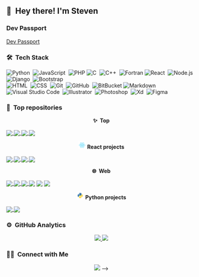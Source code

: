 <!-- ![Aditya Vikram Singh Banner](https://raw.githubusercontent.com/AVS1508/AVS1508/master/assets/Aditya%20Vikram%20Singh%20Banner.jpg) -->

## 👋 &nbsp;Hey there! I'm Steven

### Dev Passport

[Dev Passport](https://passeport.dev/en/p/f162044b-79a8-47c6-9634-dac16c24c0ae)

### 🛠 &nbsp;Tech Stack

![Python](https://img.shields.io/badge/-Python-05122A?style=flat&logo=python)&nbsp;
![JavaScript](https://img.shields.io/badge/-JavaScript-05122A?style=flat&logo=javascript)&nbsp;
![PHP](https://img.shields.io/badge/-PHP-05122A?style=flat&logo=php)
![C](https://img.shields.io/badge/-C-05122A?style=flat&logo=C&logoColor=A8B9CC)&nbsp;
![C++](https://img.shields.io/badge/-C++-05122A?style=flat&logo=C%2B%2B&logoColor=00599C)&nbsp;
![Fortran](https://img.shields.io/badge/-Fortran-05122A?style=flat&logo=fortran)
![React](https://img.shields.io/badge/-React-05122A?style=flat&logo=react)&nbsp;
![Node.js](https://img.shields.io/badge/-Node.js-05122A?style=flat&logo=node.js)&nbsp;
![Django](https://img.shields.io/badge/-Django-05122A?style=flat&logo=django&logoColor=092E20)&nbsp;
![Bootstrap](https://img.shields.io/badge/-Bootstrap-05122A?style=flat&logo=bootstrap&logoColor=563D7C)\
![HTML](https://img.shields.io/badge/-HTML-05122A?style=flat&logo=HTML5)&nbsp;
![CSS](https://img.shields.io/badge/-CSS-05122A?style=flat&logo=CSS3&logoColor=1572B6)&nbsp;
![Git](https://img.shields.io/badge/-Git-05122A?style=flat&logo=git)&nbsp;
![GitHub](https://img.shields.io/badge/-GitHub-05122A?style=flat&logo=github)&nbsp;
![BitBucket](https://img.shields.io/badge/-BitBucket-05122A?style=flat&logo=bitbucket)
![Markdown](https://img.shields.io/badge/-Markdown-05122A?style=flat&logo=markdown)\
![Visual Studio Code](https://img.shields.io/badge/-Visual%20Studio%20Code-05122A?style=flat&logo=visual-studio-code&logoColor=007ACC)&nbsp;
![Illustrator](https://img.shields.io/badge/-Illustrator-05122A?style=flat&logo=adobe-illustrator)&nbsp;
![Photoshop](https://img.shields.io/badge/-Photoshop-05122A?style=flat&logo=adobe-photoshop)&nbsp;
![Xd](https://img.shields.io/badge/-Xd-05122A?style=flat&logo=adobe-xd)&nbsp;
![Figma](https://img.shields.io/badge/-Figma-05122A?style=flat&logo=figma)&nbsp;

### 📂 &nbsp;Top repositories

**<p align="center">✨ &nbsp;Top</p>**

<a href="https://github.com/s-t-e-v/energy_management_system_front">
  <img align="center" src="https://github-readme-stats.vercel.app/api/pin/?username=s-t-e-v&repo=energy_management_system_front&theme=buefy" />
  </a>
<a href="https://github.com/s-t-e-v/todolist2">
  <img align="center" src="https://github-readme-stats.vercel.app/api/pin/?username=s-t-e-v&repo=todolist2&theme=buefy" />
  </a>
<a href="https://github.com/s-t-e-v/Product-preview-card-component">
<img align="center" src="https://github-readme-stats.vercel.app/api/pin/?username=s-t-e-v&repo=Product-preview-card-component&theme=buefy" />
</a>
<a href="https://github.com/s-t-e-v/zozor-travel-diary">
  <img align="center" src="https://github-readme-stats.vercel.app/api/pin/?username=s-t-e-v&repo=zozor-travel-diary&theme=buefy" />
  </a>

**<p align="center"><img height="20" alt="react" src="https://raw.githubusercontent.com/github/explore/80688e429a7d4ef2fca1e82350fe8e3517d3494d/topics/react/react.png"> React projects</p>**

<a href="https://github.com/s-t-e-v/energy_management_system_front">
  <img align="center" src="https://github-readme-stats.vercel.app/api/pin/?username=s-t-e-v&repo=energy_management_system_front&theme=buefy" />
  </a>
<a href="https://github.com/s-t-e-v/carousel-react">
  <img align="center" src="https://github-readme-stats.vercel.app/api/pin/?username=s-t-e-v&repo=carousel-react&theme=buefy" />
</a>
<a href="https://github.com/s-t-e-v/quote-gen">
  <img align="center" src="https://github-readme-stats.vercel.app/api/pin/?username=s-t-e-v&repo=quote-gen&theme=buefy" />
</a>
<a href="https://github.com/s-t-e-v/faq-accordion">
  <img align="center" src="https://github-readme-stats.vercel.app/api/pin/?username=s-t-e-v&repo=faq-accordion&theme=buefy" />
</a>


**<p align="center">🌐 &nbsp;Web</p>**

<a href="https://github.com/s-t-e-v/car_rental">
  <img align="center" src="https://github-readme-stats.vercel.app/api/pin/?username=s-t-e-v&repo=car_rental&theme=buefy" />
</a>
<a href="https://github.com/s-t-e-v/nft-preview-card-component-main">
  <img align="center" src="https://github-readme-stats.vercel.app/api/pin/?username=s-t-e-v&repo=nft-preview-card-component-main&theme=buefy" />
</a>
<a href="https://github.com/s-t-e-v/faq-accordion">
  <img align="center" src="https://github-readme-stats.vercel.app/api/pin/?username=s-t-e-v&repo=faq-accordion&theme=buefy" />
</a>
<a href="https://github.com/s-t-e-v/qr-code-component-main">
  <img align="center" src="https://github-readme-stats.vercel.app/api/pin/?username=s-t-e-v&repo=qr-code-component-main&theme=buefy" /></a>
<a href="https://github.com/s-t-e-v/Product-preview-card-component">
<img align="center" src="https://github-readme-stats.vercel.app/api/pin/?username=s-t-e-v&repo=Product-preview-card-component&theme=buefy" /></a>
<a href="https://github.com/s-t-e-v/zozor-travel-diary">
  <img align="center" src="https://github-readme-stats.vercel.app/api/pin/?username=s-t-e-v&repo=zozor-travel-diary&theme=buefy" /></a>

**<p align="center"><img height="20" alt="react" src="https://raw.githubusercontent.com/github/explore/80688e429a7d4ef2fca1e82350fe8e3517d3494d/topics/python/python.png"> Python projects</p>**

<a href="https://github.com/s-t-e-v/todolist2">
  <img align="center" src="https://github-readme-stats.vercel.app/api/pin/?username=s-t-e-v&repo=todolist2&theme=buefy" />
  </a>
<a href="https://github.com/s-t-e-v/jugement_majoritaire">
  <img align="center" src="https://github-readme-stats.vercel.app/api/pin/?username=s-t-e-v&repo=jugement_majoritaire&theme=buefy" />
  </a>

### ⚙️ &nbsp;GitHub Analytics

<p align="center">
<a href="https://github.com/s-t-e-v">
  <img height="150em" src="https://github-readme-stats-eight-theta.vercel.app/api?username=s-t-e-v&show_icons=true&theme=algolia&include_all_commits=true&count_private=true"/>
  <img height="140em" src="https://github-readme-stats-eight-theta.vercel.app/api/top-langs/?username=s-t-e-v&layout=compact&langs_count=8&theme=algolia"/>
</a>
</p>

### 🤝🏻 &nbsp;Connect with Me

<p align="center">
<!-- <a href="https://sbandaogo.com" target="_blank"><img src="https://img.shields.io/badge/-sbandaogo.com-3423A6?style=flat&logo=Google-Chrome&logoColor=white"/></a> -->
<a href="https://www.linkedin.com/in/steven-bandaogo-88532811b/?locale=en_US" target="_blank"><img src="https://img.shields.io/badge/-Steven%20Bandaogo-0077B5?style=flat&logo=Linkedin&logoColor=white"/></a>
<!-- <a href="mailto:steven@sbandaogo.com"><img src="https://img.shields.io/badge/-steven@sbandaogo.com-D14836?style=flat&logo=Gmail&logoColor=white"/></a>
<!-- <a href="https://instagram.com/adityavs_"><img src="https://img.shields.io/badge/-@adityavs__-E4405F?style=flat&logo=Instagram&logoColor=white"/></a> --> -->
<!-- <a href="https://www.pinterest.ca/AVS1508"><img src="https://img.shields.io/badge/-@AVS1508-BD081C?style=flat&logo=Pinterest&logoColor=white"/></a> -->
